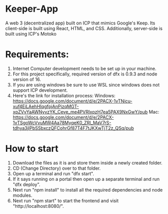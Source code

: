 # Keeper-App
A web 3 (decentralized app) built on ICP that mimics Google's Keep. Its client-side is built using React, HTML, and CSS. Additionally, server-side is built using ICP's Motoko
# Requirements: 
1. Internet Computer development needs to be set up in your machine. 
2. For this project specifically, required version of dfx is 0.9.3 and node version of 16.
3. If you are using windows be sure to use WSL since windows does not support ICP development.
4. Here's the link for installation process:
   Windows: https://docs.google.com/document/d/e/2PACX-1vTNicu-xuf4EiLAehHIqgfpjAnPjzqMGT-xpZVvYaAWNyvzYK_Ceve_me4PVRIxpzH7ea5PAX9NxGwY/pub
   Mac: https://docs.google.com/document/d/e/2PACX-1vTSgoWcVvuMW4Aa78MyqeK0_ZRl_MaV7rS-tdhya3jlPbSSbxczQFCohrGf87T4F7tJKXwTjT2z_QSq/pub 
# How to start
1. Download the files as it is and store them inside a newly created folder.
2. CD (Change Directory) over to that folder.
3. Open up a terminal and run "dfx start".
4. If it says running on a portal then open up a separate terminal and run "dfx deploy".
5. Next run "npm install" to install all the required dependencies and node modules.
6. Next run "npm start" to start the frontend and visit "http://localhost:8080/". 
